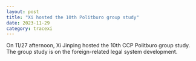 ```yaml
---
layout: post
title: "Xi hosted the 10th Politburo group study"
date: 2023-11-29
category: tracexi
---
```


On 11/27 afternoon, Xi Jinping hosted the 10th CCP Politburo group study. The group study is on the foreign-related legal system development.

